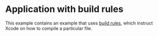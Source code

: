 # Application with build rules

This example contains an example that uses [build rules](https://developer.apple.com/documentation/xcode/creating-build-rules-for-custom-file-types), which instruct Xcode on how to compile a particular file.